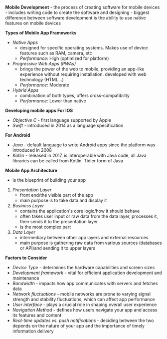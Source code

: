 **Mobile Development** 
	- the process of creating software for mobile devices
	- includes writing code to create the software and designing
	- biggest difference between software development is the ability to use native features on mobile devices

**Types of Mobile App Frameworks**
- *Native Apps*
	- designed for specific operating systems. Makes use of device features such as RAM, camera, etc
	- *Performance*: High (optimized for platform)
- *Progressive Web Apps (PWAs)*
	- brings the power of the web to mobile, providing an app-like experience without requiring installation. developed with web technology (HTML...)
	- *Performance*: Moderate
- *Hybrid Apps*
	- combination of both types, offers cross-compatibility
	- *Performance*: Lower than native
	
**Developing mobile apps**
**For IOS**
- *Objective C* - first language supported by Apple
- *Swift* - introduced in 2014 as a language specification

**For Android**
- *Java* - default language to write Android apps since the platform was introduced in 2008
- *Kotlin* - released in 2017, is interoperable with Java code, all Java libraries can be called from Kotlin. Tidier form of Java

**Mobile App Architecture**
- is the blueprint of building your app
1. *Presentation Layer* 
	- front end/the visible part of the app
	- main purpose is to take data and display it
2. *Business Layer* 
	- contains the application's core logic/how it should behave
	- often takes user input or raw data from the data layer, processes it, then sends it to the presentation layer
	- is the most complex part
3. *Data Layer* 
	- intermediary between other app layers and external resources
	- main purpose is gathering raw data from various sources (databases or API)and sending it to upper layers

**Factors to Consider**
- *Device Type* - determines the hardware capabilities and screen sizes
- *Development framework* - vital for efficient application development and maintenance
- *Bandwidth* - impacts how app communicates with servers and fetches data
- *Network fluctuations* - mobile networks are prone to varying signal strength and stability fluctuations, which can affect app performance 
- *User interface* - plays a crucial role in shaping overall user experience
- *Navigation Method* - defines how users navigate your app and access its features and content
- *Real-time updates vs. push notifications* - deciding between the two depends on the nature of your app and the importance of timely information delivery